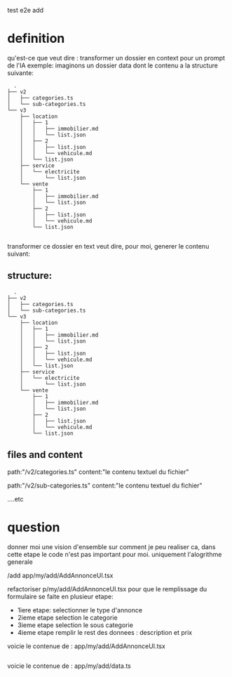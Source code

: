 test e2e add

# definition
qu'est-ce que veut dire :
transformer un dossier en context pour un prompt de l'IA
exemple:
imaginons un dossier data dont le contenu a la structure suivante:

```shell
  .
├── v2
│   ├── categories.ts
│   └── sub-categories.ts
└── v3
    ├── location
    │   ├── 1
    │   │   ├── immobilier.md
    │   │   └── list.json
    │   ├── 2
    │   │   ├── list.json
    │   │   └── vehicule.md
    │   └── list.json
    ├── service
    │   └── electricite
    │       └── list.json
    └── vente
        ├── 1
        │   ├── immobilier.md
        │   └── list.json
        ├── 2
        │   ├── list.json
        │   └── vehicule.md
        └── list.json
 

```
transformer ce dossier en text veut dire, pour moi, generer le contenu suivant:

## structure:
```shell
  .
├── v2
│   ├── categories.ts
│   └── sub-categories.ts
└── v3
    ├── location
    │   ├── 1
    │   │   ├── immobilier.md
    │   │   └── list.json
    │   ├── 2
    │   │   ├── list.json
    │   │   └── vehicule.md
    │   └── list.json
    ├── service
    │   └── electricite
    │       └── list.json
    └── vente
        ├── 1
        │   ├── immobilier.md
        │   └── list.json
        ├── 2
        │   ├── list.json
        │   └── vehicule.md
        └── list.json

```

## files and content
path:"/v2/categories.ts"
content:"le contenu textuel du fichier"

path:"/v2/sub-categories.ts"
content:"le contenu textuel du fichier"

....etc

# question

donner moi une vision d'ensemble sur comment je peu realiser ca, dans cette etape le code n'est pas important pour moi. uniquement l'alogrithme generale






/add app/my/add/AddAnnonceUI.tsx

refactoriser p/my/add/AddAnnonceUI.tsx pour que le remplissage du formulaire se faite en plusieur etape:

- 1iere etape: selectionner le type d'annonce
- 2ieme etape selection le categorie 
- 3ieme etape selection le sous categorie 
- 4ieme etape remplir le rest des donnees : description et prix

voicie le contenue de :  app/my/add/AddAnnonceUI.tsx
```ts

```

voicie le contenue de :  app/my/add/data.ts
```ts

```
